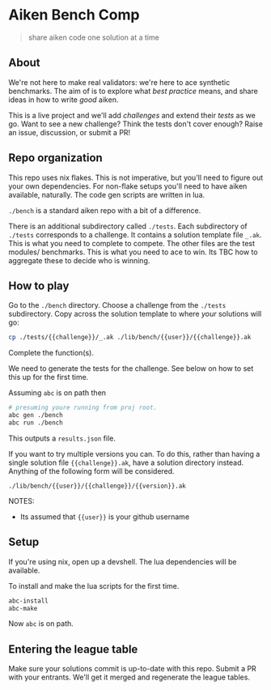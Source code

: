 # Aiken Bench Comp

> share aiken code one solution at a time

## About

We're not here to make real validators: we're here to ace synthetic benchmarks.
The aim of is to explore what _best practice_ means, and share ideas in how to write _good_ aiken.

This is a live project and we'll add _challenges_ and extend their _tests_ as we go. 
Want to see a new challenge? Think the tests don't cover enough? Raise an issue, discussion, or submit a PR! 

## Repo organization

This repo uses nix flakes. This is not imperative, but you'll need to figure out your own dependencies.
For non-flake setups you'll need to have aiken available, naturally.  The code gen scripts are written in lua.

`./bench` is a standard aiken repo with a bit of a difference. 

There is an additional subdirectory called `./tests`.
Each subdirectory of `./tests` corresponds to a challenge.
It contains a solution template file `_.ak`. This is what you need to complete to compete. 
The other files are the test modules/ benchmarks. This is what you need to ace to win. 
Its TBC how to aggregate these to decide who is winning. 

## How to play

Go to the `./bench` directory.
Choose a challenge from the `./tests` subdirectory. 
Copy across the solution template to where _your_ solutions will go:
```sh
cp ./tests/{{challenge}}/_.ak ./lib/bench/{{user}}/{{challenge}}.ak
```
Complete the function(s).

We need to generate the tests for the challenge.
See below on how to set this up for the first time. 

Assuming `abc` is on path then
```sh
# presuming youre running from proj root.
abc gen ./bench 
abc run ./bench
```
This outputs a `results.json` file. 

If you want to try multiple versions you can. 
To do this, rather than having a single solution file `{{challenge}}.ak`,
have a solution directory instead.
Anything of the following form will be considered.
```
./lib/bench/{{user}}/{{challenge}}/{{version}}.ak
```
NOTES: 
- Its assumed that `{{user}}` is your github username

## Setup 

If you're using nix, open up a devshell. 
The lua dependencies will be available. 

To install and make the lua scripts for the first time. 
```sh
abc-install
abc-make
```

Now `abc` is on path. 

## Entering the league table

Make sure your solutions commit is up-to-date with this repo.
Submit a PR with your entrants.
We'll get it merged and regenerate the league tables.
